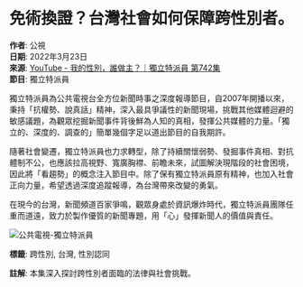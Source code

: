 # 免術換證？台灣社會如何保障跨性別者。

**作者**: 公視  
**日期**: 2022年3月23日  
**來源**: [YouTube - 我的性別，誰做主？｜獨立特派員 第742集](https://www.youtube.com/watch?v=lWj-gSxzZQE)  
**節目**: 獨立特派員

獨立特派員為公共電視台全方位新聞時事之深度報導節目，自2007年開播以來，秉持「抗權勢、說真話」精神，深入最具爭議性的新聞現場，挑戰其他媒體迴避的敏感議題，為觀眾挖掘新聞事件背後鮮為人知的真相，發揮公共媒體的力量。「獨立的、深度的、調查的」簡單幾個字足以道出節目的自我期許。

隨著社會變遷，獨立特派員也力求轉型，除了持續關懷弱勢、發掘事件真相、對抗體制不公，也應該拉高視野、寬廣胸襟、前瞻未來，試圖解決現階段的社會困境，因此將「看趨勢」的概念注入節目中。除了保有獨立特派員原有精神，也加入社會正向力量，希望透過深度追蹤報導，為台灣帶來改變的勇氣。 

在現今的台灣，新聞頻道百家爭鳴，觀眾身處於資訊爆炸時代，獨立特派員團隊任重而道遠，致力於製作優質的新聞專題，用「心」發揮新聞人的價值與責任。

![公共電視-獨立特派員](https://i.ytimg.com/an/0UN_9ETd4_M_ZlkIncA18g/featured_channel.jpg?v=56e114e2)

**標籤**: 跨性別, 台灣, 性別認同

**註解**: 本集深入探討跨性別者面臨的法律與社會挑戰。